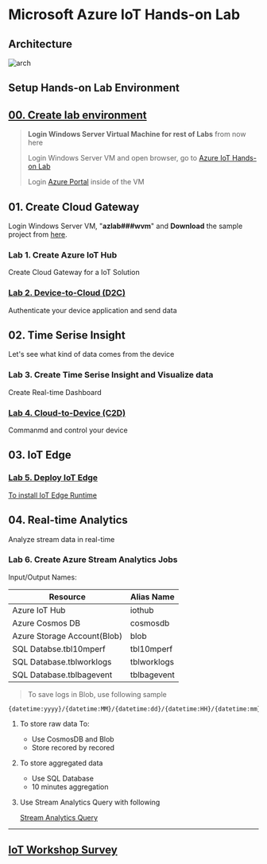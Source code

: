 # Microsoft Azure IoT Hands-on Lab

## Architecture

![arch](./images/az-iot-lab-archi.png)

## Setup Hands-on Lab Environment

## [00. Create lab environment](https://github.com/xlegend1024/az-iot-hol/blob/master/00CreateLab.md)

> __Login Windows Server Virtual Machine for rest of Labs__ from now here
>
> Login Windows Server VM and open browser, go to [Azure IoT Hands-on Lab](https://aka.ms/mtcs-iotlab)
>
> Login [Azure Portal](https://portal.azure.com) inside of the VM

## 01. Create Cloud Gateway

Login Windows Server VM, "**azlab###wvm**" and __Download__ the sample project from [here](https://github.com/xlegend1024/az-iot-hol/raw/master/AzureIoTDevice/azure-iot-samples-node-master.zip).

### Lab 1. Create Azure IoT Hub

Create Cloud Gateway for a IoT Solution

### [Lab 2. Device-to-Cloud (D2C)](https://docs.microsoft.com/en-us/azure/iot-hub/quickstart-send-telemetry-node)

Authenticate your device application and send data

## 02. Time Serise Insight

Let's see what kind of data comes from the device

### Lab 3. Create Time Serise Insight and Visualize data

Create Real-time Dashboard

### [Lab 4. Cloud-to-Device (C2D)](https://docs.microsoft.com/en-us/azure/iot-hub/quickstart-control-device-node)

Commanmd and control your device

## 03. IoT Edge

### [Lab 5. Deploy IoT Edge](https://docs.microsoft.com/en-us/azure/iot-edge/quickstart-linux)

[To install IoT Edge Runtime](https://docs.microsoft.com/en-us/azure/iot-edge/how-to-install-iot-edge-linux)

## 04. Real-time Analytics

Analyze stream data in real-time

### Lab 6. Create Azure Stream Analytics Jobs

Input/Output Names:

|Resource|Alias Name|
|---|---|
|Azure IoT Hub|iothub|
|Azure Cosmos DB|cosmosdb|
|Azure Storage Account(Blob)|blob|
|SQL Databse.tbl10mperf|tbl10mperf|
|SQL Database.tblworklogs|tblworklogs|
|SQL Database.tblbagevent|tblbagevent|

> To save logs in Blob, use following sample

```text
{datetime:yyyy}/{datetime:MM}/{datetime:dd}/{datetime:HH}/{datetime:mm}
```

1. To store raw data To:

    * Use CosmosDB and Blob
    * Store recored by recored

1. To store aggregated data

    * Use SQL Database
    * 10 minutes aggregation

1. Use Stream Analytics Query with following

    [Stream Analytics Query](https://raw.githubusercontent.com/xlegend1024/az-iot-lab/master/StreamAnalyticJobs/productionline.sql)

---

## [IoT Workshop Survey](https://forms.office.com/Pages/ResponsePage.aspx?id=v4j5cvGGr0GRqy180BHbR0JSaga_FjVEoJdptOgnS7pUQVhFT0lQNEVOMFo5MlM4RzM3SElRRUxXSS4u) 